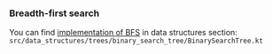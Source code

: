### Breadth-first search

You can find [implementation of BFS](https://github.com/Galang211/Kotlin-data-structures-and-algorithms/blob/master/src/main/kotlin/data_structures/trees/binary_search_tree/BinarySearchTree.kt) in data structures section:
`src/data_structures/trees/binary_search_tree/BinarySearchTree.kt`